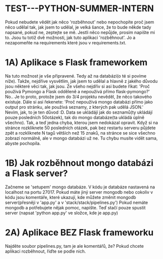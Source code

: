 # TEST---PYTHON-SUMMER-INTERN
Pokud nebudete vědět jak něco 'rozběhnout' nebo nepochopíte proč jsem něco udělal tak, jak jsem to udělal, je velká šance, že to bude někde tady napsané, pokud ne, zeptejte se mě. Jestli něco nepůjde, prosím napište mi to.
Jsou tu totiž dvě možnosti, jak tuto aplikaci 'rozběhnout'.
Jo a nezapomeňte na requirements které jsou v requirements.txt.
# 1A) Aplikace s Flask frameworkem
Na tuto možnost je vše připravené. Tedy až na databázi(o té si povíme níže).
Takže, nejdříve vysvětlím, jak jsem to udělal a hlavně z jakého důvodu jsou některé věci tak, jak jsou. 
Ze všeho nejdřív si asi budete říkat: 'Proč používá Pymongo a Flask odděleně a nepoužívá přímo flask-pymongo?'
No.. Je to proto, protože jsem do 3/4 projektu nevěděl, že něco takového existuje.
Dále si asi řekenete: 'Proč nepoužívá mongo databázi přímo jako output pro stránku, ale používá seznamy, z kterých pak udělá JSON.'
Nevím, jak, to je ten důvod :D. Data se ukládájí jak do seznamů(ty ukládájí pouze posledních 50otázek), tak do mongo databáze(ta ukládá úplně všechno).
Tak, a teď jedna chyba, kterou jsem nedokázal opravit. Když si na stránce rozkliknete 50 posledních otázek, pak bez restartu serveru půjdete zpět a rozkliknete N tagů větších než 15 znaků, na stránce se sice všechno zobrazí normálně, ale v mongo databázi už ne. Tu chybu musíte vidět sama, abyste pochopila.
# 1B) Jak rozběhnout mongo databázi a Flask server?
Začneme se 'setupem' mongo databáze. V kódu je databáze nastavená na localhost na portu 27017. Pokud máte jiný server mongodb nebo cokoliv v kódu jsou komentáře, které ukazují, kde můžete změnit mongodb server(přesněji v 'app.py' a v 'stack/stack/pipelines.py')
Pokud nemáte mongodb a potřebujete nějak pomoc, napište.
Teď stačí pouze spustit server (napsat 'python app.py' ve složce, kde je app.py)
# 2A) Aplikace BEZ Flask frameworku
Najděte soubor pipelines.py, tam je ale komentářů, že? Pokud chcete aplikaci rozběhnout, řiďte se podle nich.
